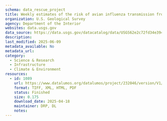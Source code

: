 ```yaml
---
schema: data_rescue_project 
title: Weekly estimates of the risk of avian influenza transmission from wild waterfowl to domestic poultry - Initial phase models
organization: U.S. Geological Survey
agency: Department of the Interior
websites: data.usgs.gov
data_source: https://data.usgs.gov/datacatalog/data/USGS62e2c72fd34e394b65364ee4
description: 
last_modified: 2025-06-09
metadata_available: No
metadata_url: 
category:
  - Science & Research 
  - Infrastructure 
  - Climate & Environment 
resources:
  - id: 1089
    url: https://www.datalumos.org/datalumos/project/232046/version/V1/view
    format: TIFF, XML, HTML, PDF
    status: Finished
    size: 0.175
    download_date: 2025-04-18
    maintainer: DRP, DL
    notes: 
---
```

